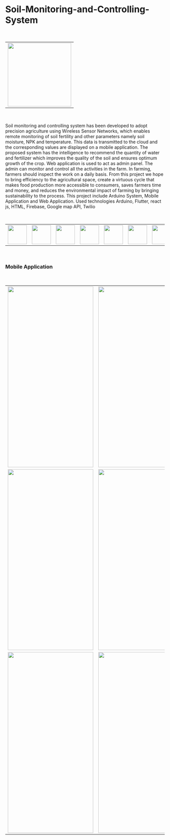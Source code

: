 # Soil-Monitoring-and-Controlling-System

<br>
<table border="0">
  <tr>
    <td><img src="https://github.com/Lakshan099/Soil-Monitoring-and-Controlling-System/blob/main/MoblieApp/Soil_NPK_App/ss/app/ico.png" height="200" width="200" ></td>
    
  </tr>
 </table><br>
 
Soil monitoring and controlling system has been developed to adopt precision agriculture using Wireless Sensor Networks, which enables remote monitoring of soil fertility and other parameters namely soil moisture, NPK and temperature. This data is transmitted to the cloud and the corresponding values are displayed on a mobile application. The proposed system has the intelligence to recommend the quantity of water and fertilizer which improves the quality of the soil and ensures optimum growth of the crop. Web application is used to act as admin panel. The admin can monitor and control all the activities in the farm. In farming, farmers should inspect the work on a daily basis. From this project we hope to bring efficiency to the agricultural space, create a virtuous cycle that makes food production more accessible to consumers, saves farmers time and money, and reduces the environmental impact of farming by bringing sustainability to the process. This project include Arduino System, Mobile Application and Web Application. Used technologies Arduino, Flutter, react js, HTML, Firebase, Google map API, Twilio

<br>
<table border="0">
  <tr>
    <td><img src="https://cdn.jsdelivr.net/gh/devicons/devicon/icons/android/android-original-wordmark.svg" height="60" width="60" ></td>
    <td><img src="https://cdn.jsdelivr.net/gh/devicons/devicon/icons/flutter/flutter-original.svg" height="60" width="60" ></td>
    <td><img src="https://cdn.jsdelivr.net/gh/devicons/devicon/icons/firebase/firebase-plain-wordmark.svg" height="60" width="60" ></td>
    <td><img src="https://cdn.jsdelivr.net/gh/devicons/devicon/icons/arduino/arduino-original-wordmark.svg" height="60" width="60" ></td>
    <td><img src="https://cdn.jsdelivr.net/gh/devicons/devicon/icons/react/react-original-wordmark.svg" height="60" width="60" ></td>
    <td><img src="https://cdn.jsdelivr.net/gh/devicons/devicon/icons/html5/html5-original-wordmark.svg" height="60" width="60" ></td>
    <td><img src="https://cdn.jsdelivr.net/gh/devicons/devicon/icons/googlecloud/googlecloud-original.svg" height="60" width="60" ></td>
    <td><img src="https://raw.githubusercontent.com/Lakshan099/Soil-Monitoring-and-Controlling-System/c40bee1a4491c3bcd626724a3c5f37a0ef32f057/MoblieApp/Soil_NPK_App/ss/twilio.svg" height="60" width="60" ></td>
  </tr>
</table><br>

<h3>Mobile Application</h3><br>

<table border="0">
  <tr>
    <td><img src="https://github.com/AnjanaDeAbrew/SPPM-Soil-Monitoring-and-Controlling-System/assets/102325586/f94c0618-6ae2-43d8-9457-e8777594aac7" height="570" width="270" ></td>
    <td><img src="https://github.com/AnjanaDeAbrew/SPPM-Soil-Monitoring-and-Controlling-System/assets/102325586/08e694d0-7b14-4381-b5d5-efa6c057efef" height="570" width="270" ></td>
  <td><img src="https://github.com/AnjanaDeAbrew/SPPM-Soil-Monitoring-and-Controlling-System/assets/102325586/b49e068d-dd03-44e9-a4f3-3e850e42e94e" height="570" width="270" ></td>
  </tr>
   <tr>
    <td><img src="https://github.com/AnjanaDeAbrew/SPPM-Soil-Monitoring-and-Controlling-System/assets/102325586/0fc5be4f-7fdb-4a0a-94c4-133bbb127daa" height="570" width="270" ></td>
    <td><img src="https://github.com/AnjanaDeAbrew/SPPM-Soil-Monitoring-and-Controlling-System/assets/102325586/435e4d61-7965-4d4a-b846-15818c8cbdd8" height="570" width="270" ></td>
  <td><img src="https://github.com/AnjanaDeAbrew/SPPM-Soil-Monitoring-and-Controlling-System/assets/102325586/0671edea-2268-452d-9f52-06a63cc258b4" height="570" width="270" ></td>
  </tr>
  <td><img src="https://github.com/AnjanaDeAbrew/SPPM-Soil-Monitoring-and-Controlling-System/assets/102325586/17191a00-3db2-4e82-a7a5-0cc5d8099910" height="570" width="270" ></td>
    <td><img src="https://github.com/AnjanaDeAbrew/SPPM-Soil-Monitoring-and-Controlling-System/assets/102325586/f4836b58-e3bf-4dd7-98f1-9180686b2f04" height="570" width="270" ></td>
  <td><img src="https://github.com/AnjanaDeAbrew/SPPM-Soil-Monitoring-and-Controlling-System/assets/102325586/9a5ff502-1d20-4d30-a88d-d39381ae7921" height="570" width="270" ></td>
  </tr>

  
</table><br>




